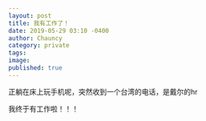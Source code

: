```yaml
---
layout: post
title: 我有工作了！
date: 2019-05-29 03:10 -0400
author: Chauncy
category: private
tags: 
image: 
published: true
---
```


正躺在床上玩手机呢，突然收到一个台湾的电话，是戴尔的hr  

我终于有工作啦！！！
